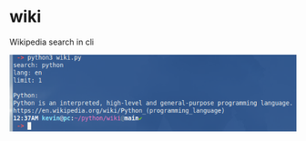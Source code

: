 # wiki
Wikipedia search in cli

![](https://github.com/KevinAp-5/wiki/blob/main/image.png?raw=true)
